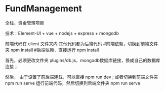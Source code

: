 # FundManagement
全栈，资金管理项目

技术：Element-UI + vue + nodejs + express + mongodb 

前端代码在 client 文件夹内 
其他代码都为后端代码
#前端依赖，切换到前端文件夹  npm install 
#后端依赖，直接运行 npm install 

首先，必须更改文件夹 plugins/db.js，mongodb数据库链接，换成自己的数据库连接；

然后， 由于设置了前后端连载，可以直接  npm run dev  ; 或者切换到前端文件夹 npm run serve 运行前端代码，然后切换到后端文件夹  npm run serve 
